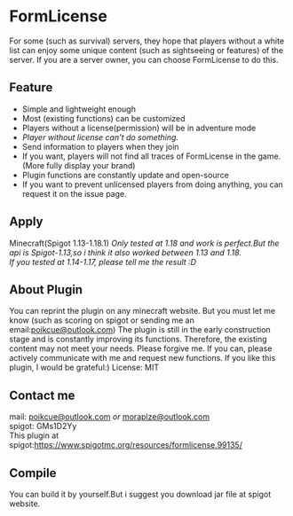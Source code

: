 # FormLicense
For some (such as survival) servers, they hope that players without a white list can enjoy some unique content (such as sightseeing or features) of the server. If you are a server owner, you can choose FormLicense to do this.  


## Feature
- Simple and lightweight enough
- Most (existing functions) can be customized
- Players without a license(permission) will be in adventure mode
- *Player without license can't do something.*
- Send information to players when they join
- If you want, players will not find all traces of FormLicense in the game.(More fully display your brand)
- Plugin functions are constantly update and open-source
- If you want to prevent unlicensed players from doing anything, you can request it on the issue page.

## Apply 
Minecraft(Spigot 1.13-1.18.1)
*Only tested at 1.18 and work is perfect.But the api is Spigot-1.13,so i think it also worked between 1.13 and 1.18.*  
*If you tested at 1.14-1.17, please tell me the result :D*

## About Plugin
You can reprint the plugin on any minecraft website. But you must let me know (such as scoring on spigot or sending me an email:poikcue@outlook.com)
The plugin is still in the early construction stage and is constantly improving its functions. Therefore, the existing content may not meet your needs. Please forgive me. If you can, please actively communicate with me and request new functions. If you like this plugin, I would be grateful:)
License: MIT 

## Contact me
mail: poikcue@outlook.com *or* moraplze@outlook.com  
spigot: GMs1D2Yy   
This plugin at spigot:https://www.spigotmc.org/resources/formlicense.99135/

## Compile
You can build it by yourself.But i suggest you download jar file at spigot website.
